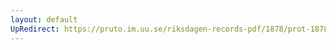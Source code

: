```yaml
---
layout: default
UpRedirect: https://pruto.im.uu.se/riksdagen-records-pdf/1878/prot-1878--fk--008/prot-1878--fk--008_001.pdf
---
```


